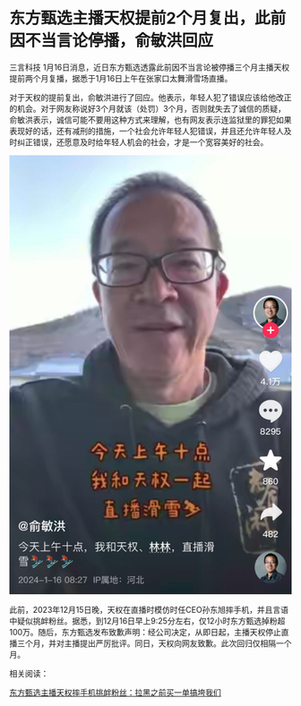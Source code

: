 # 东方甄选主播天权提前2个月复出，此前因不当言论停播，俞敏洪回应

三言科技 1月16日消息，近日东方甄选透露此前因不当言论被停播三个月主播天权提前两个月复播，据悉于1月16日上午在张家口太舞滑雪场直播。

对于天权的提前复出，俞敏洪进行了回应。他表示，年轻人犯了错误应该给他改正的机会。对于网友称说好3个月就该（处罚）3个月，否则就失去了诚信的质疑，俞敏洪表示，诚信可能不要用这种方式来理解，也有网友表示连监狱里的罪犯如果表现好的话，还有减刑的措施，一个社会允许年轻人犯错误，并且还允许年轻人及时纠正错误，还愿意及时给年轻人机会的社会，才是一个宽容美好的社会。

![5279cf1de650eddbd0edbc34d3343346.jpg](https://raw.githubusercontent.com/qqhsx/qqnews_image/main/2024/01/16/东方甄选主播天权提前2个月复出，此前因不当言论停播，俞敏洪回应/5279cf1de650eddbd0edbc34d3343346.jpg)

此前，2023年12月15日晚，天权在直播时模仿时任CEO孙东旭摔手机，并且言语中疑似挑衅粉丝。据悉，到12月16日早上9:25分左右，仅12小时东方甄选掉粉超100万。随后，东方甄选发布致歉声明：经公司决定，从即日起，主播天权停止直播三个月，并对主播提出严厉批评。同日，天权向网友致歉。此次回归仅相隔一个月。

相关阅读：

[东方甄选主播天权摔手机挑衅粉丝：拉黑之前买一单搞垮我们 ](https://news.qq.com/rain/a/20231216A0087W00)

